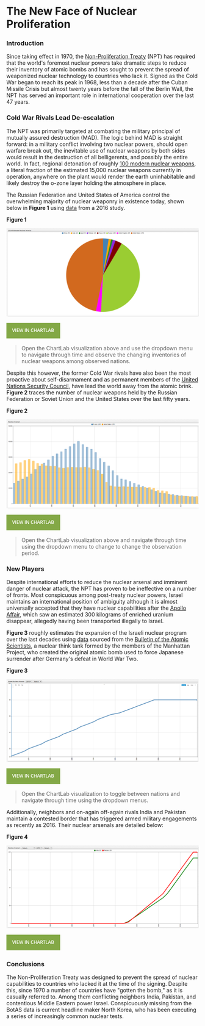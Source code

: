 The New Face of Nuclear Proliferation
===

### Introduction

Since taking effect in 1970, the [Non-Proliferation Treaty](https://www.iaea.org/publications/documents/infcircs/treaty-non-proliferation-nuclear-weapons) 
(NPT) has required that the world's foremost nuclear powers take dramatic steps to reduce their inventory of atomic bombs and has
sought to prevent the spread of weaponized nuclear technology to countries who lack it. Signed as the Cold War began to reach its peak in 1968,
less than a decade after the Cuban Missile Crisis but almost twenty years before the fall of the Berlin Wall, the NPT has 
served an important role in international cooperation over the last 47 years.

### Cold War Rivals Lead De-escalation

The NPT was primarily targeted at combating the military principal of mutually assured destruction (MAD). The logic behind MAD is straight
forward: in a military conflict involving two nuclear powers, should open warfare break out, the inevitable use of nuclear weapons by both
sides would result in the destruction of all belligerents, and possibly the entire world. In fact, regional detonation of 
roughly [100 modern nuclear weapons](https://www.globalzero.org/blog/how-many-nukes-would-it-take-render-earth-uninhabitable),
a literal fraction of the estimated 15,000 nuclear weapons currently in operation, anywhere on the plant would render the earth 
uninhabitable and likely destroy the o-zone layer holding the atmosphere in place.

The Russian Federation and United States of America control the overwhelming majority of nuclear weaponry in existence today,
shown below in **Figure 1** using [data](https://ourworldindata.org/nuclear-weapons/) from a 2016 study.

**Figure 1**

![](Images/nuke-01.png)

[![](Images/button.png)](https://apps.axibase.com/chartlab/62a380f8/2/#fullscreen)

> Open the ChartLab visualization above and use the dropdown menu to navigate through time and observe the changing inventories
of nuclear weapons among observed nations.

Despite this however, the former Cold War rivals have also been the most proactive about self-disarmament and as permanent 
members of the [United Nations Security Council](http://www.un.org/en/sc/members/), have lead the world away from the atomic brink.
**Figure 2** traces the number of nuclear weapons held by the Russian Federation or Soviet Union and the United States over
the last fifty years.

**Figure 2**

![](Images/nuke-02.png)

[![](Images/button.png)](https://apps.axibase.com/chartlab/62a380f8/3/#fullscreen)

> Open the ChartLab visualization above and navigate through time using the dropdown menu to change to change the observation
period.

### New Players

Despite international efforts to reduce the nuclear arsenal and imminent danger of nuclear attack, the NPT has proven to be
ineffective on a number of fronts. Most conspicuous among post-treaty nuclear powers, Israel maintains an international position of
ambiguity although it is almost universally accepted that they have nuclear capabilities after the [Apollo Affair](http://nsarchive.gwu.edu/nukevault/ebb565-Was-U.S.-Nuclear-Weapons-Fuel-Diverted-to-Israel/),
which saw an estimated 300 kilograms of enriched uranium disappear, allegedly having been transported illegally to Israel.

**Figure 3** roughly estimates the expansion of the Israeli nuclear program over the last decades using [data](http://thebulletin.org/nuclear-notebook-multimedia)
sourced from the [Bulletin of the Atomic Scientists](http://thebulletin.org/), a nuclear think tank formed by the members
of the Manhattan Project, who created the original atomic bomb used to force Japanese surrender after Germany's defeat in
World War Two.

**Figure 3**

![](Images/nuke-03.png)

[![](Images/button.png)](https://apps.axibase.com/chartlab/62a380f8/5/#fullscreen)

> Open the ChartLab visualization to toggle between nations and navigate through time using the dropdown menus.

Additionally, neighbors and on-again off-again rivals India and Pakistan maintain a contested border that has triggered armed
military engagements as recently as 2016. Their nuclear arsenals are detailed below:

**Figure 4**

![](Images/nuke-04.png)

[![](Images/button.png)](https://apps.axibase.com/chartlab/62a380f8/6/#fullscreen)

### Conclusions

The Non-Proliferation Treaty was designed to prevent the spread of nuclear capabilities to countries who lacked it at the time
of the signing. Despite this, since 1970 a number of countries have "gotten the bomb," as it is casually referred to. Among them
conflicting neighbors India, Pakistan, and contentious Middle Eastern power Israel. Conspicuously missing from the BotAS data 
is current headline maker North Korea, who has been executing a series of increasingly common nuclear tests. 
